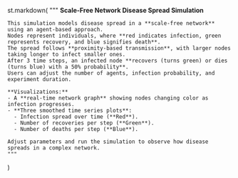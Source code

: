 st.markdown(
    """
    **Scale-Free Network Disease Spread Simulation**

    This simulation models disease spread in a **scale-free network** using an agent-based approach. 
    Nodes represent individuals, where **red indicates infection, green represents recovery, and blue signifies death**. 
    The spread follows **proximity-based transmission**, with larger nodes taking longer to infect smaller ones. 
    After 3 time steps, an infected node **recovers (turns green) or dies (turns blue) with a 50% probability**. 
    Users can adjust the number of agents, infection probability, and experiment duration.

    **Visualizations:**
    - A **real-time network graph** showing nodes changing color as infection progresses.
    - **Three smoothed time series plots**:
      - Infection spread over time (**Red**).
      - Number of recoveries per step (**Green**).
      - Number of deaths per step (**Blue**).

    Adjust parameters and run the simulation to observe how disease spreads in a complex network.
    """
)
